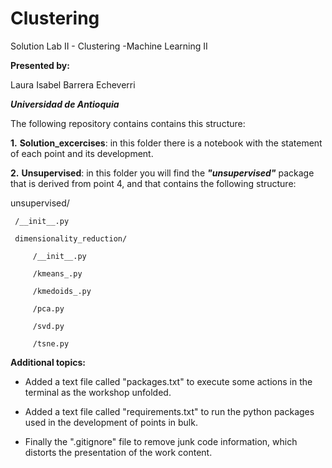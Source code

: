 # Clustering
Solution Lab II - Clustering -Machine Learning II

**Presented by:**

  Laura Isabel Barrera Echeverri
  
  ***Universidad de Antioquia***

The following repository contains contains this structure:

**1.** **Solution_excercises**: in this folder there is a notebook with the statement of each point and its development.

**2.** **Unsupervised**: in this folder you will find the ***"unsupervised"*** package that is derived from point 4, and that contains the following structure:

unsupervised/

     /__init__.py

     dimensionality_reduction/

         /__init__.py

         /kmeans_.py

         /kmedoids_.py

         /pca.py

         /svd.py

         /tsne.py

**Additional topics:**

- Added a text file called "packages.txt" to execute some actions in the terminal as the workshop unfolded.

- Added a text file called "requirements.txt" to run the python packages used in the development of points in bulk.

- Finally the ".gitignore" file to remove junk code information, which distorts the presentation of the work content.


